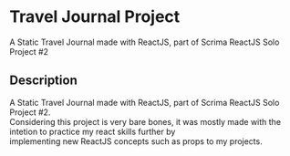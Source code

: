 # Travel Journal Project

A Static Travel Journal made with ReactJS, part of Scrima ReactJS Solo Project #2

## Description

A Static Travel Journal made with ReactJS, part of Scrima ReactJS Solo Project #2. <br>
Considering this project is very bare bones, it was mostly made with the intetion to practice my react skills further by <br>
implementing new ReactJS concepts such as props to my projects.

